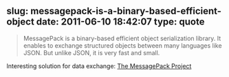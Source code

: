 slug: messagepack-is-a-binary-based-efficient-object
date: 2011-06-10 18:42:07
type: quote
---

> MessagePack is a binary-based efficient object serialization library. It enables to exchange structured objects between many languages like JSON. But unlike JSON, it is very fast and small.

Interesting solution for data exchange: [The MessagePack Project](http://msgpack.org/)
